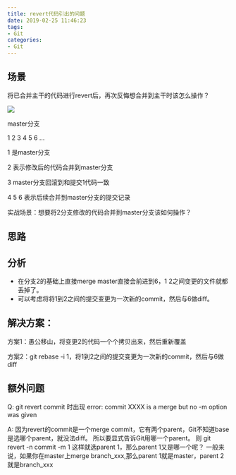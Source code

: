 ```yaml
---
title: revert代码引出的问题
date: 2019-02-25 11:46:23
tags: 
- Git
categories:
- Git
---
```


## 场景
将已合并主干的代码进行revert后，再次反悔想合并到主干时该怎么操作？

![](images/git/revert.png)

master分支

1  2  3  4  5  6 ...

1 是master分支

2 表示修改后的代码合并到master分支

3 master分支回滚到和提交1代码一致

4 5 6 表示后续合并到master分支的提交记录

实战场景：想要将2分支修改的代码合并到master分支该如何操作？

## 思路

## 分析
- 在分支2的基础上直接merge master直接会前进到6，1 2之间变更的文件就都丢掉了。
- 可以考虑将将1到2之间的提交变更为一次新的commit，然后与6做diff。

## 解决方案：

方案1：愚公移山，将变更2的代码一个个拷贝出来，然后重新覆盖

方案2：git rebase -i 1，将1到2之间的提交变更为一次新的commit，然后与6做diff

## 额外问题
Q: git revert commit 时出现 error: commit XXXX is a merge but no -m option was given

A: 因为revert的commit是一个merge commit，它有两个parent，Git不知道base是选哪个parent，就没法diff。
所以要显式告诉Git用哪一个parent。 
则 git revert -n commit -m 1 这样就选parent 1，那么parent 1又是哪一个呢？ 
一般来说，如果你在master上merge branch_xxx,那么parent 1就是master，parent 2就是branch_xxx